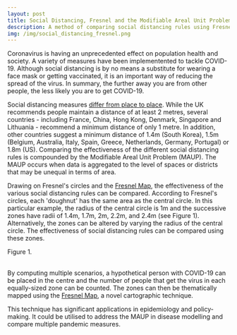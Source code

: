 ```yaml
---
layout: post
title: Social Distancing, Fresnel and the Modifiable Areal Unit Problem
description: A method of comparing social distancing rules using Fresnel's circles
img: /img/social_distancing_fresnel.png
---
```


Coronavirus is having an unprecedented effect on population health and society. A variety of measures have been implementented to tackle COVID-19. Although social distancing is by no means a substitute for wearing a face mask or getting vaccinated, it is an important way of reducing the spread of the virus. In summary, the further away you are from other people, the less likely you are to get COVID-19. 

Social distancing measures <a href="https://www.bbc.co.uk/news/science-environment-52522460">differ from place to place</a>. While the UK recommends people maintain a distance of at least 2 metres, several countries - including France, China, Hong Kong, Denmark, Singapore and Lithuania - recommend a minimum distance of only 1 metre. In addition, other countries suggest a minimum distance of 1.4m (South Korea), 1.5m (Belgium, Australia, Italy, Spain, Greece, Netherlands, Germany, Portugal) or 1.8m (US). Comparing the effectiveness of the different social distancing rules is compounded by the Modifiable Areal Unit Problem (MAUP). The MAUP occurs when data is aggregated to the level of spaces or districts that may be unequal in terms of area.

Drawing on Fresnel's circles and the <a href="https://www.liamthomasbolton.com/portfolio/FresnelMap/">Fresnel Map</a>, the effectiveness of the various social distancing rules can be compared. According to Fresnel's circles, each 'doughnut' has the same area as the central circle. In this particular example, the radius of the central circle is 1m and the successive zones have radii of 1.4m, 1.7m, 2m, 2.2m, and 2.4m (see Figure 1). Alternatively, the zones can be altered by varying the radius of the central circle. The effectiveness of social distancing rules can be compared using these zones.

<div class="col">
	<img class="col" src="{{ site.baseurl }}/img/figure1_social_distancing_fresnel_circles.png" alt="" title=""/>
</div>

<div class="col three caption">
	Figure 1.
</div>

<br>

By computing multiple scenarios, a hypothetical person with COVID-19 can be placed in the centre and the number of people that get the virus in each equally-sized zone can be counted. The zones can then be thematically mapped using the <a href="https://www.liamthomasbolton.com/portfolio/FresnelMap/">Fresnel Map</a>, a novel cartographic technique.

This technique has significant applications in epidemiology and policy-making. It could be utilised to address the MAUP in disease modelling and compare multiple pandemic measures.
